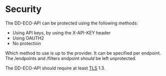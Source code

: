 # Security

The DD-ECO-API can be protected using the following methods:

- Using API keys, by using the X-API-KEY header
- Using OAUTH2
- No protection

Which method to use is up to the provider. It can be specified per endpoint.
The /endpoints and /filters endpoint _should_ be left unprotected.

The DD-ECO-API should require at least [TLS](https://en.wikipedia.org/wiki/Transport_Layer_Security) 1.3.
